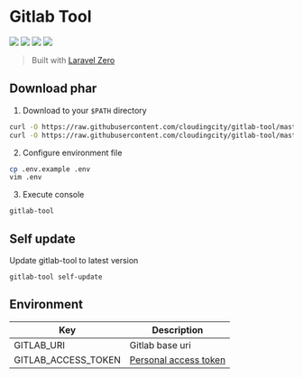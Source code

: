 # Gitlab Tool

[![](https://img.shields.io/packagist/php-v/clouding/gitlab-tool.svg?style=flat-square)](https://packagist.org/packages/clouding/gitlab-tool)
[![](https://img.shields.io/github/release/cloudingcity/gitlab-tool.svg?style=flat-square)](https://packagist.org/packages/clouding/gitlab-tool)
[![](https://img.shields.io/travis/com/cloudingcity/gitlab-tool.svg?style=flat-square)](https://travis-ci.com/cloudingcity/gitlab-tool)
[![](https://img.shields.io/codecov/c/github/cloudingcity/gitlab-tool.svg?style=flat-square)](https://codecov.io/gh/cloudingcity/gitlab-tool)

> Built with [Laravel Zero](https://github.com/laravel-zero/laravel-zero)

## Download phar

1. Download to your `$PATH` directory
```bash
curl -O https://raw.githubusercontent.com/cloudingcity/gitlab-tool/master/builds/clouding
curl -O https://raw.githubusercontent.com/cloudingcity/gitlab-tool/master/.env.example
```

2. Configure environment file
```bash
cp .env.example .env
vim .env
```

3. Execute console
```
gitlab-tool
```

## Self update
Update gitlab-tool to latest version
```
gitlab-tool self-update
```

## Environment

Key | Description
--- | ---
GITLAB_URI | Gitlab base uri
GITLAB_ACCESS_TOKEN | [Personal access token](https://docs.gitlab.com/ee/user/profile/personal_access_tokens.html)
